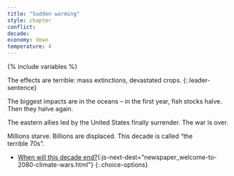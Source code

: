 ```yaml
---
title: "Sudden warming"
style: chapter
conflict: 
decade: 
economy: down
temperature: 4
---
```


{% include variables %}

The effects are terrible: mass extinctions, devastated crops. 
{:.leader-sentence}

The biggest impacts are in the oceans – in the first year, fish stocks halve. Then they halve again.

The eastern allies led by the United States finally surrender. The war is over.

Millions starve. Billions are displaced. This decade is called “the terrible&nbsp;70s”.

- [When will this decade end?](part-page_2080.html){:js-next-dest="newspaper_welcome-to-2080-climate-wars.html"}
{:.choice-options}
